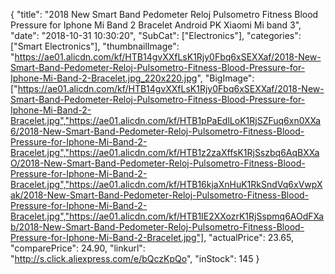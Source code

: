 {
	"title": "2018 New Smart Band Pedometer Reloj Pulsometro Fitness Blood Pressure for Iphone Mi Band 2 Bracelet Android PK Xiaomi Mi band 3",
	"date": "2018-10-31 10:30:20",
	"SubCat": ["Electronics"],
	"categories": ["Smart Electronics"],
	"thumbnailImage": "https://ae01.alicdn.com/kf/HTB14gvXXfLsK1Rjy0Fbq6xSEXXaf/2018-New-Smart-Band-Pedometer-Reloj-Pulsometro-Fitness-Blood-Pressure-for-Iphone-Mi-Band-2-Bracelet.jpg_220x220.jpg",
	"BigImage": ["https://ae01.alicdn.com/kf/HTB14gvXXfLsK1Rjy0Fbq6xSEXXaf/2018-New-Smart-Band-Pedometer-Reloj-Pulsometro-Fitness-Blood-Pressure-for-Iphone-Mi-Band-2-Bracelet.jpg","https://ae01.alicdn.com/kf/HTB1pPaEdlLoK1RjSZFuq6xn0XXa6/2018-New-Smart-Band-Pedometer-Reloj-Pulsometro-Fitness-Blood-Pressure-for-Iphone-Mi-Band-2-Bracelet.jpg","https://ae01.alicdn.com/kf/HTB1z2zaXffsK1RjSszbq6AqBXXaO/2018-New-Smart-Band-Pedometer-Reloj-Pulsometro-Fitness-Blood-Pressure-for-Iphone-Mi-Band-2-Bracelet.jpg","https://ae01.alicdn.com/kf/HTB16kjaXnHuK1RkSndVq6xVwpXak/2018-New-Smart-Band-Pedometer-Reloj-Pulsometro-Fitness-Blood-Pressure-for-Iphone-Mi-Band-2-Bracelet.jpg","https://ae01.alicdn.com/kf/HTB1IE2XXozrK1RjSspmq6AOdFXab/2018-New-Smart-Band-Pedometer-Reloj-Pulsometro-Fitness-Blood-Pressure-for-Iphone-Mi-Band-2-Bracelet.jpg"],
	"actualPrice": 23.65,
	"comparePrice": 24.90,
	"linkurl": "http://s.click.aliexpress.com/e/bQczKpQo",
	"inStock": 145
}
